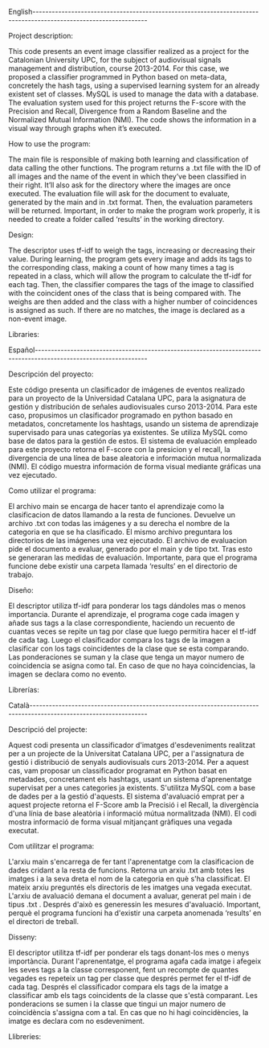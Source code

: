 English-----------------------------------------------------------------------------------------------------------------

Project description:

This code presents an event image classifier realized as a project for the Catalonian University UPC, for the subject of audiovisual signals management and distribution, course 2013-2014.
For this case, we proposed a classifier programmed in Python based on meta-data, concretely the hash tags, using a supervised learning system for an already existent set of classes. MySQL is used to manage the data with a database.
The evaluation system used for this project returns the F-score with the Precision and Recall, Divergence from a Random Baseline and the Normalized Mutual Information (NMI). The code shows the information in a visual way through graphs when it’s executed.

How to use the program:

The main file is responsible of making both learning and classification of data calling the other functions. The program returns a .txt file with the ID of all images and the name of the event in which they’ve been classified in their right. It’ll also ask for the directory where the images are once executed.
The evaluation file will ask for the document to evaluate, generated by the main and in .txt format. Then, the evaluation parameters will be returned.
Important, in order to make the program work properly, it is needed to create a folder called ‘results’ in the working directory.

Design:

The descriptor uses tf-idf to weigh the tags, increasing or decreasing their value. During learning, the program gets every image and adds its tags to the corresponding class, making a count of how many times a tag is repeated in a class, which will allow the program to calculate the tf-idf for each tag.
Then, the classifier compares the tags of the image to classified with the coincident ones of the class that is being compared with. The weighs are then added and the class with a higher number of coincidences is assigned as such. If there are no matches, the image is declared as a non-event image.

Libraries:



Español-----------------------------------------------------------------------------------------------------------------

Descripción del proyecto:

Este código presenta un clasificador de imágenes de eventos realizado para un proyecto de la Universidad Catalana UPC, para la asignatura de gestión y distribución de señales audiovisuales curso 2013-2014.
Para este caso, propusimos un clasificador programado en python basado en metadatos, concretamente los hashtags, usando un sistema de aprendizaje supervisado para unas categorías ya existentes. Se utiliza MySQL como base de datos para la gestión de estos.
El sistema de evaluación empleado para este proyecto retorna el F-score con la presicion y el recall, la divergencia de una línea de base aleatoria e información mutua normalizada (NMI). El código muestra información de forma visual mediante gráficas una vez ejecutado.

Como utilizar el programa:

El archivo main se encarga de hacer tanto el aprendizaje como la clasificacion de datos llamando a la resta de funciones. Devuelve un archivo .txt con todas las imágenes y a su derecha el nombre de la categoria en que se ha clasificado. El mismo archivo preguntara los directorios de las imágenes una vez ejecutado.
El archivo de evaluacion pide el documento a evaluar, generado por el main y de tipo txt. Tras esto se generaran las medidas de evaluación.
Importante, para que el programa funcione debe existir una carpeta llamada ‘results’ en el directorio de trabajo.

Diseño:

El descriptor utiliza tf-idf para ponderar los tags dándoles mas o menos importancia. Durante el aprendizaje, el programa coge cada imagen y añade sus tags a la clase correspondiente, haciendo un recuento de cuantas veces se repite un tag por clase que luego permitira hacer el tf-idf de cada tag.
Luego el clasificador compara los tags de la imagen a clasificar con los tags coincidentes de la clase que se esta comparando. Las ponderaciones se suman y la clase que tenga un mayor numero de coincidencia se asigna como tal. En caso de que no haya coincidencias, la imagen se declara como no evento.

Librerías:



Català------------------------------------------------------------------------------------------------------------------

Descripció del projecte:

Aquest codi presenta un classificador d'imatges d'esdeveniments realitzat per a un projecte de la Universitat Catalana UPC, per a l'assignatura de gestió i distribució de senyals audiovisuals curs 2013-2014.
Per a aquest cas, vam proposar un classificador programat en Python basat en metadades, concretament els hashtags, usant un sistema d'aprenentatge supervisat per a unes categories ja existents. S'utilitza MySQL com a base de dades per a la gestió d'aquests.
El sistema d'avaluació emprat per a aquest projecte retorna el F-Score amb la Precisió i el Recall, la divergència d'una línia de base aleatòria i informació mútua normalitzada (NMI). El codi mostra informació de forma visual mitjançant gràfiques una vegada executat.

Com utilitzar el programa:

L'arxiu main s'encarrega de fer tant l'aprenentatge com la clasificacion de dades cridant a la resta de funcions. Retorna un arxiu .txt amb totes les imatges i a la seva dreta el nom de la categoria en què s'ha classificat. El mateix arxiu preguntés els directoris de les imatges una vegada executat.
L'arxiu de avaluació demana el document a avaluar, generat pel main i de tipus .txt . Després d'això es generessin les mesures d'avaluació.
Important, perquè el programa funcioni ha d'existir una carpeta anomenada ‘results’ en el directori de treball.

Disseny:

El descriptor utilitza tf-idf per ponderar els tags donant-los mes o menys importància. Durant l'aprenentatge, el programa agafa cada imatge i afegeix les seves tags a la classe corresponent, fent un recompte de quantes vegades es repeteix un tag per classe que després permet fer el tf-idf de cada tag.
Després el classificador compara els tags de la imatge a classificar amb els tags coincidents de la classe que s'està comparant. Les ponderacions se sumen i la classe que tingui un major numero de coincidència s'assigna com a tal. En cas que no hi hagi coincidències, la imatge es declara com no esdeveniment.

Llibreries:
